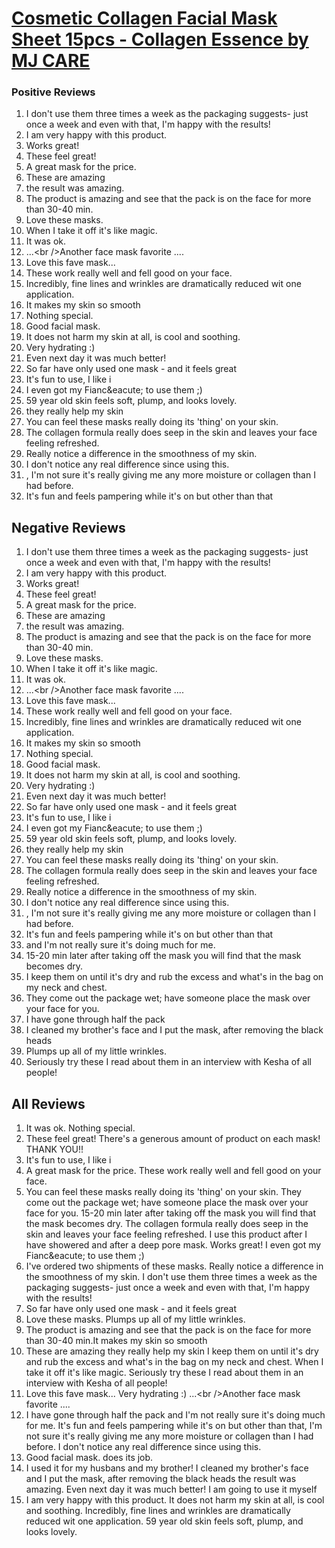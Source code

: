 # [Cosmetic Collagen Facial Mask Sheet 15pcs - Collagen Essence by MJ CARE](https://products.checkmycream.com/products/Cosmetic-Collagen-Facial-Mask-Sheet-15pcs-Collagen-Essence-by-MJ-CARE.html)

### Positive Reviews

<ol>
      <li>I don&#x27;t use them three times a week as the packaging suggests- just once a week and even with that, I&#x27;m happy with the results!</li>
      <li>I am very happy with this product.</li>
      <li>Works great!</li>
      <li>These feel great!  </li>
      <li>A great mask for the price.  </li>
      <li>These are amazing</li>
      <li>the result was amazing.</li>
      <li>The product is amazing and see that the pack is on the face for more than 30-40 min.</li>
      <li>Love these masks.</li>
      <li>When I take it off it&#x27;s like magic.</li>
      <li>It was ok.</li>
      <li>...&lt;br /&gt;Another face mask favorite ....</li>
      <li>Love this fave mask...</li>
      <li>These work really well and fell good on your face.</li>
      <li>Incredibly, fine lines and wrinkles are dramatically reduced wit one application.</li>
      <li>It makes my skin so smooth</li>
      <li>Nothing special.</li>
      <li>Good facial mask.</li>
      <li>It does not harm my skin at all, is cool and soothing.</li>
      <li>Very hydrating :)</li>
      <li>Even next day it was much better!</li>
      <li>So far have only used one mask - and it feels great</li>
      <li>It&#x27;s fun to use, I like i</li>
      <li>I even got my Fianc&amp;eacute; to use them ;)</li>
      <li>59 year old skin feels soft, plump, and looks lovely.</li>
      <li>they really help my skin</li>
      <li>You can feel these masks really doing its &#x27;thing&#x27; on your skin.</li>
      <li>The collagen formula really does seep in the skin and leaves your face feeling refreshed.</li>
      <li>Really notice a difference in the smoothness of my skin.  </li>
      <li>I don&#x27;t notice any real difference since using this.</li>
      <li>, I&#x27;m not sure it&#x27;s really giving me any more moisture or collagen than I had before.  </li>
      <li>It&#x27;s fun and feels pampering while it&#x27;s on but other than that</li>
</ol>


<h2>Negative Reviews</h2>
<ol>
<li> I don&#x27;t use them three times a week as the packaging suggests- just once a week and even with that, I&#x27;m happy with the results!</li>
<li> I am very happy with this product.</li>
<li> Works great!</li>
<li> These feel great!  </li>
<li> A great mask for the price.  </li>
<li> These are amazing</li>
<li> the result was amazing.</li>
<li> The product is amazing and see that the pack is on the face for more than 30-40 min.</li>
<li> Love these masks.</li>
<li> When I take it off it&#x27;s like magic.</li>
<li> It was ok.</li>
<li> ...&lt;br /&gt;Another face mask favorite ....</li>
<li> Love this fave mask...</li>
<li> These work really well and fell good on your face.</li>
<li> Incredibly, fine lines and wrinkles are dramatically reduced wit one application.</li>
<li> It makes my skin so smooth</li>
<li> Nothing special.</li>
<li> Good facial mask.</li>
<li> It does not harm my skin at all, is cool and soothing.</li>
<li> Very hydrating :)</li>
<li> Even next day it was much better!</li>
<li> So far have only used one mask - and it feels great</li>
<li> It&#x27;s fun to use, I like i</li>
<li> I even got my Fianc&amp;eacute; to use them ;)</li>
<li> 59 year old skin feels soft, plump, and looks lovely.</li>
<li> they really help my skin</li>
<li> You can feel these masks really doing its &#x27;thing&#x27; on your skin.</li>
<li> The collagen formula really does seep in the skin and leaves your face feeling refreshed.</li>
<li> Really notice a difference in the smoothness of my skin.  </li>
<li> I don&#x27;t notice any real difference since using this.</li>
<li> , I&#x27;m not sure it&#x27;s really giving me any more moisture or collagen than I had before.  </li>
<li> It&#x27;s fun and feels pampering while it&#x27;s on but other than that</li>
<li> and I&#x27;m not really sure it&#x27;s doing much for me.  </li>
<li> 15-20 min later after taking off the mask you will find that the mask becomes dry.</li>
<li> I keep them on until it&#x27;s dry and rub the excess and what&#x27;s in the bag on my neck and chest.</li>
<li> They come out the package wet; have someone place the mask over your face for you.</li>
<li> I have gone through half the pack</li>
<li> I cleaned my brother&#x27;s face and I put the mask, after removing the black heads</li>
<li> Plumps up all of my little wrinkles.</li>
<li> Seriously try these I read about them in an interview with Kesha of all people!</li>
</ol>

<h2>All Reviews</h2>

<ol>
    <li> It was ok. Nothing special.</li>
    <li> These feel great!  There&#x27;s a generous amount of product on each mask!  THANK YOU!!</li>
    <li> It&#x27;s fun to use, I like i</li>
    <li> A great mask for the price.  These work really well and fell good on your face.</li>
    <li> You can feel these masks really doing its &#x27;thing&#x27; on your skin. They come out the package wet; have someone place the mask over your face for you. 15-20 min later after taking off the mask you will find that the mask becomes dry. The collagen formula really does seep in the skin and leaves your face feeling refreshed. I use this product after I have showered and after a deep pore mask. Works great! I even got my Fianc&amp;eacute; to use them ;)</li>
    <li> I&#x27;ve ordered two shipments of these masks.  Really notice a difference in the smoothness of my skin.  I don&#x27;t use them three times a week as the packaging suggests- just once a week and even with that, I&#x27;m happy with the results!</li>
    <li> So far have only used one mask - and it feels great</li>
    <li> Love these masks. Plumps up all of my little wrinkles.</li>
    <li> The product is amazing and see that the pack is on the face for more than 30-40 min.It makes my skin so smooth</li>
    <li> These are amazing they really help my skin I keep them on until it&#x27;s dry and rub the excess and what&#x27;s in the bag on my neck and chest. When I take it off it&#x27;s like magic. Seriously try these I read about them in an interview with Kesha of all people!</li>
    <li> Love this fave mask... Very hydrating :) ...&lt;br /&gt;Another face mask favorite ....</li>
    <li> I have gone through half the pack and I&#x27;m not really sure it&#x27;s doing much for me.  It&#x27;s fun and feels pampering while it&#x27;s on but other than that, I&#x27;m not sure it&#x27;s really giving me any more moisture or collagen than I had before.  I don&#x27;t notice any real difference since using this.</li>
    <li> Good facial mask. does its job.</li>
    <li> I used it for my husbans and my brother! I cleaned my brother&#x27;s face and I put the mask, after removing the black heads the result was amazing. Even next day it was much better! I am going to use it myself</li>
    <li> I am very happy with this product. It does not harm my skin at all, is cool and soothing. Incredibly, fine lines and wrinkles are dramatically reduced wit one application. 59 year old skin feels soft, plump, and looks lovely.</li>
</ol>





